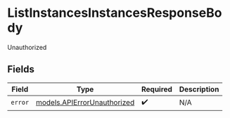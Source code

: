 # ListInstancesInstancesResponseBody

Unauthorized


## Fields

| Field                                                            | Type                                                             | Required                                                         | Description                                                      |
| ---------------------------------------------------------------- | ---------------------------------------------------------------- | ---------------------------------------------------------------- | ---------------------------------------------------------------- |
| `error`                                                          | [models.APIErrorUnauthorized](../models/apierrorunauthorized.md) | :heavy_check_mark:                                               | N/A                                                              |
